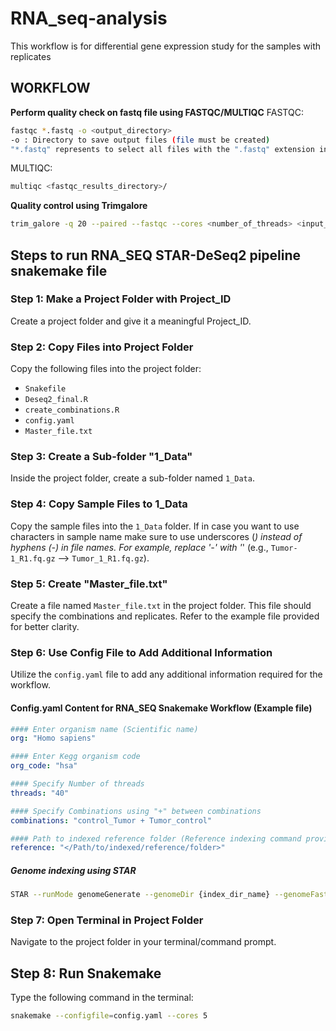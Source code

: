 # RNA_seq-analysis
This workflow is for differential gene expression study for the samples with replicates
## WORKFLOW
**Perform quality check on fastq file using FASTQC/MULTIQC**
FASTQC:
```bash
fastqc *.fastq -o <output_directory>
-o : Directory to save output files (file must be created)
"*.fastq" represents to select all files with the ".fastq" extension in the working directory
```
MULTIQC:
```bash
multiqc <fastqc_results_directory>/
```
**Quality control using Trimgalore**
```bash
trim_galore -q 20 --paired --fastqc --cores <number_of_threads> <input_R1_fq.gz> <input_R2.fq.gz> -o <output_directory>
```

## Steps to run RNA_SEQ STAR-DeSeq2 pipeline snakemake file
### Step 1: Make a Project Folder with Project_ID
Create a project folder and give it a meaningful Project_ID.

### Step 2: Copy Files into Project Folder
Copy the following files into the project folder:
- `Snakefile`
- `Deseq2_final.R`
- `create_combinations.R`
- `config.yaml`
- `Master_file.txt`

### Step 3: Create a Sub-folder "1_Data"
Inside the project folder, create a sub-folder named `1_Data`.

### Step 4: Copy Sample Files to 1_Data
Copy the sample files into the `1_Data` folder. If in case you want to use characters in sample name make sure to use underscores (_) instead of hyphens (-) in file names. For example, replace '-' with '_' (e.g., `Tumor-1_R1.fq.gz` --> `Tumor_1_R1.fq.gz`).

### Step 5: Create "Master_file.txt"
Create a file named `Master_file.txt` in the project folder. This file should specify the combinations and replicates. Refer to the example file provided for better clarity.

### Step 6: Use Config File to Add Additional Information
Utilize the `config.yaml` file to add any additional information required for the workflow.

#### Config.yaml Content for RNA_SEQ Snakemake Workflow (Example file)

```yaml
#### Enter organism name (Scientific name)
org: "Homo sapiens"

#### Enter Kegg organism code
org_code: "hsa"

#### Specify Number of threads
threads: "40"

#### Specify Combinations using "+" between combinations
combinations: "control_Tumor + Tumor_control"

#### Path to indexed reference folder (Reference indexing command provided below)
reference: "</Path/to/indexed/reference/folder>"
```
##### Genome indexing using STAR
```bash
STAR --runMode genomeGenerate --genomeDir {index_dir_name} --genomeFastaFiles {path to ".fasta" file} --sjdbGTFfile {path to ".gtf" file} --sjdbOverhang 100 --runThreadN 10
```
### Step 7: Open Terminal in Project Folder
Navigate to the project folder in your terminal/command prompt.

## Step 8: Run Snakemake
Type the following command in the terminal:
```bash
snakemake --configfile=config.yaml --cores 5
```
